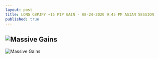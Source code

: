 ```yaml
---
layout: post
title: LONG GBPJPY +15 PIP GAIN - 08-24-2020 9:45 PM ASIAN SESSION
published: true
---
```


![Massive Gains](https://www.tradingview.com/x/5VG4Wcl9/)
---
![Massive Gains](https://www.tradingview.com/x/W6hSCJOW/)
